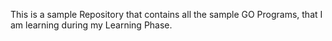 This is a sample Repository that contains all the sample GO Programs, that I am learning during my Learning Phase. 